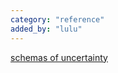 ```yaml
---
category: "reference"
added_by: "lulu"
---
```


[schemas of uncertainty](https://schemasofuncertainty.com)